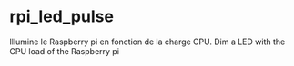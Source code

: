 # rpi_led_pulse
Illumine le Raspberry pi en fonction de la charge CPU. Dim a LED with the CPU load of the Raspberry pi
